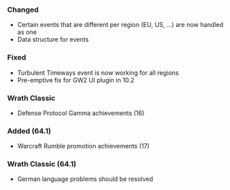 ### Changed
- Certain events that are different per region (EU, US, ...) are now handled as one
- Data structure for events

### Fixed
- Turbulent Timeways event is now working for all regions
- Pre-emptive fix for GW2 UI plugin in 10.2

### Wrath Classic
- Defense Protocol Gamma achievements (16)

### Added (64.1)
- Warcraft Rumble promotion achievements (17)

### Wrath Classic (64.1)
- German language problems should be resolved